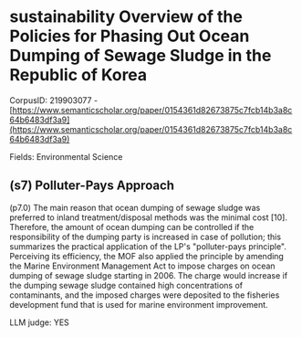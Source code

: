 # sustainability Overview of the Policies for Phasing Out Ocean Dumping of Sewage Sludge in the Republic of Korea

CorpusID: 219903077 - [https://www.semanticscholar.org/paper/0154361d82673875c7fcb14b3a8c64b6483df3a9](https://www.semanticscholar.org/paper/0154361d82673875c7fcb14b3a8c64b6483df3a9)

Fields: Environmental Science

## (s7) Polluter-Pays Approach
(p7.0) The main reason that ocean dumping of sewage sludge was preferred to inland treatment/disposal methods was the minimal cost [10]. Therefore, the amount of ocean dumping can be controlled if the responsibility of the dumping party is increased in case of pollution; this summarizes the practical application of the LP's "polluter-pays principle". Perceiving its efficiency, the MOF also applied the principle by amending the Marine Environment Management Act to impose charges on ocean dumping of sewage sludge starting in 2006. The charge would increase if the dumping sewage sludge contained high concentrations of contaminants, and the imposed charges were deposited to the fisheries development fund that is used for marine environment improvement.

LLM judge: YES

